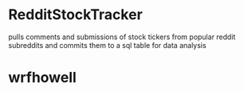 # RedditStockTracker

pulls comments and submissions of stock tickers from popular reddit subreddits and commits them to a sql table for data analysis
# wrfhowell
